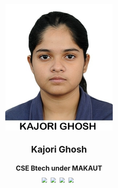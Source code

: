 <p align="center">
<img src="img/kajori.jpg" height="400">

<h1 align="center">Kajori Ghosh</h1>

<h2 align="center">CSE Btech under MAKAUT</h2>

<p align='center'>
  <a href="mailto:kajorighosh4@gmail.com"><img height="50" src="img/gmail.png?raw=true"></a>&nbsp;&nbsp;
  <a href="https://www.linkedin.com/in/kajorig/"><img height="50" src="img/linkedin.png?raw=true"></a>&nbsp;&nbsp;
  <a href="https://medium.com/@kajori2000"><img height="50" src="img/medium.png?raw=true"></a>&nbsp;&nbsp;
  <a href="https://twitter.com/Kajori_04"><img height="50" src="img/twitter.png?raw=true"></a>&nbsp;&nbsp; 

</p>
</p>
